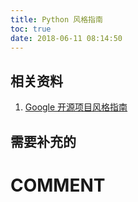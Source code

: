 ```yaml
---
title: Python 风格指南
toc: true
date: 2018-06-11 08:14:50
---
```


## 相关资料


  1. [Google 开源项目风格指南](http://zh-google-styleguide.readthedocs.io/en/latest/contents/)




## 需要补充的







# COMMENT
